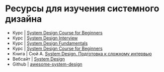 # Ресурсы для изучения системного дизайна

- Курс | [System Design Course for Beginners](https://www.youtube.com/watch?v=MbjObHmDbZo)
- Курс | [System Design Interview](https://www.youtube.com/playlist?list=PLBrWqg4Ny6vUJXmkQVRa3bRVB59y1dx5A)
- Курс | [System Design Fundamentals](https://www.youtube.com/playlist?list=PLCRMIe5FDPsd0gVs500xeOewfySTsmEjf)
- Курс | [System Design Course for Beginners](https://www.youtube.com/watch?v=MbjObHmDbZo)
- Книга | Сюй А. [System Design. Подготовка к сложному интервью](https://www.piter.com/collection/all/product/system-design-podgotovka-k-slozhnomu-intervyu)
- Вебсайт | [System Design](https://www.karanpratapsingh.com/courses/system-design)
- Github | [awesome-system-design](https://github.com/madd86/awesome-system-design)
